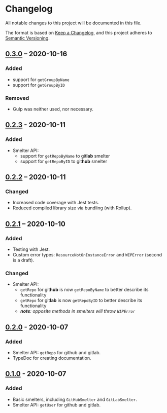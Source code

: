 # Changelog
All notable changes to this project will be documented in this file.

The format is based on [Keep a Changelog](https://keepachangelog.com/en/1.0.0/),
and this project adheres to [Semantic Versioning](https://semver.org/spec/v2.0.0.html).



## [0.3.0] – 2020-10-16
### Added
- support for `getGroupByName`
- support for `getGroupByID`

### Removed
- Gulp was neither used, nor necessary.



## [0.2.3] - 2020-10-11
### Added
- Smelter API:
  + support for `getRepoByName` to git**lab** smelter
  + support for `getRepoByID` to git**hub** smelter



## [0.2.2] – 2020-10-11
### Changed
- Increased code coverage with Jest tests.
- Reduced compiled library size via bundling (with Rollup). 



## [0.2.1] – 2020-10-10
### Added
- Testing with Jest.
- Custom error types: `ResourceNotOnInstanceError` and `WIPError` (second is a draft).

### Changed
- Smelter API:
  + `getRepo` for git**hub** is now `getRepoByName` to better describe its functionality
  + `getRepo` for git**lab** is now `getRepoByID` to better describe its functionality
  + _**note**: opposite methods in smelters will throw `WIPError`_
   


## [0.2.0] - 2020-10-07
### Added
- Smelter API: `getRepo` for github and gitlab.
- TypeDoc for creating documentation.



## [0.1.0] - 2020-10-07
### Added
- Basic smelters, including `GitHubSmelter` and `GitLabSmelter`.
- Smelter API: `getUser` for github and gitlab.



[Unreleased]: https://github.com/konrad-szychowiak/git-smelt/
[0.3.0]: https://github.com/konrad-szychowiak/git-smelt/releases/tag/v0.3.0
[0.2.3]: https://github.com/konrad-szychowiak/git-smelt/releases/tag/v0.2.3
[0.2.2]: https://github.com/konrad-szychowiak/git-smelt/releases/tag/v0.2.2
[0.2.1]: https://github.com/konrad-szychowiak/git-smelt/releases/tag/v0.2.1
[0.2.0]: https://github.com/konrad-szychowiak/git-smelt/releases/tag/v0.2.0
[0.1.0]: https://github.com/konrad-szychowiak/git-smelt/releases/tag/v0.1.0
